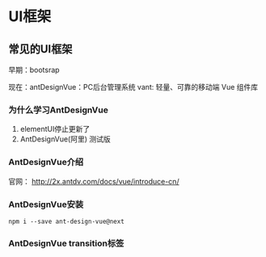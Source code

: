 # UI框架

## 常见的UI框架

早期：bootsrap

现在：antDesignVue：PC后台管理系统
      vant: 轻量、可靠的移动端 Vue 组件库

### 为什么学习AntDesignVue
1. elementUI停止更新了
2. AntDesignVue(阿里) 测试版

### AntDesignVue介绍
官网： http://2x.antdv.com/docs/vue/introduce-cn/

### AntDesignVue安装
```shell
npm i --save ant-design-vue@next
```

### AntDesignVue transition标签